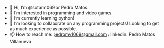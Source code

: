- 👋 Hi, I’m @sotam1069 or Pedro Matos.
- 👀 I’m interested in programming and video games.
- 🌱 I’m currently learning python!
- 💞️ I’m looking to collaborate on any programming projects! Looking to get as much experience as possible.
- 📫 How to reach me: pedromv1069@gmail.com / linkedin: Pedro Matos Villanueva

<!---
sotam1069/sotam1069 is a ✨ special ✨ repository because its `README.md` (this file) appears on your GitHub profile.
You can click the Preview link to take a look at your changes.
--->
